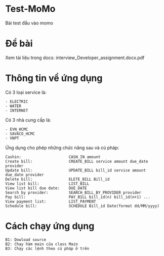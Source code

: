 # Test-MoMo
Bài test đầu vào momo

# Đề bài
Xem tài liệu trong docs: interview_Developer_assignment.docx.pdf

# Thông tin về ứng dụng
Có 3 loại service là:

    - ELECTRIC
    - WATER
    - INTERNET
Có 3 nhà cung cấp là:

    - EVN_HCMC
    - SAVACO_HCMC
    - VNPT

Ứng dụng cho phép những chức năng sau và cú pháp:

    Cashin:                     CASH_IN amount
    Create bill:                CREATE_BILL service amount due_date provider
    Update bill:                UPDATE_BILL bill_id service amount due_date provider
    Delete bill:                ELETE_BILL Bill_id
    View list bill:             LIST_BILL
    View list bill due date:    DUE_DATE
    Search by provider:         SEARCH_BILL_BY_PROVIDER provider
    Pay bill:                   PAY_BILL bill_id(n) bill_id(n+1) ...
    View payment list:          LIST_PAYMENT
    Schedule bill:              SCHEDULE Bill_id Date(format dd/MM/yyyy)
# Cách chạy ứng dụng

    B1: Dowload source
    B2: Chạy hàm main của class Main
    B3: Chạy các lệnh theo cú pháp ở trên
